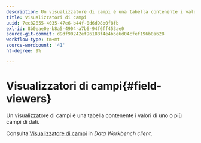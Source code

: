 ```yaml
---
description: Un visualizzatore di campi è una tabella contenente i valori di uno o più campi di dati.
title: Visualizzatori di campi
uuid: 7ec82855-4035-47e6-b44f-0d6d98b0f8fb
exl-id: 8b0eae0e-b8a5-4904-a7b6-94f6ff453ae0
source-git-commit: d9df90242ef96188f4e4b5e6d04cfef196b0a628
workflow-type: tm+mt
source-wordcount: '41'
ht-degree: 9%

---
```


# Visualizzatori di campi{#field-viewers}

Un visualizzatore di campi è una tabella contenente i valori di uno o più campi di dati.

Consulta [Visualizzatore di campi](../../../../home/c-get-started/c-admin-intrf/c-dataset-mgrs/c-fld-vwrs/c-fld-vwrs.md#concept-194cb94501564145ae059e53c0e4bec3) in *Data Workbench client*.
